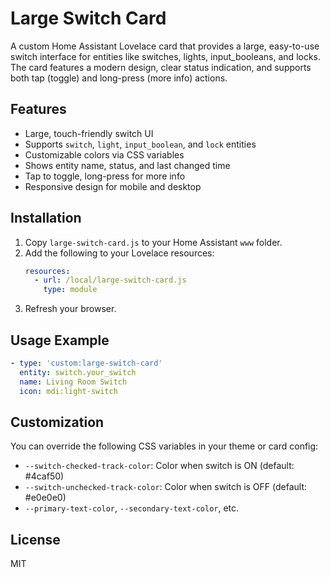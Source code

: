 # Large Switch Card

A custom Home Assistant Lovelace card that provides a large, easy-to-use switch interface for entities like switches, lights, input_booleans, and locks. The card features a modern design, clear status indication, and supports both tap (toggle) and long-press (more info) actions.

## Features
- Large, touch-friendly switch UI
- Supports `switch`, `light`, `input_boolean`, and `lock` entities
- Customizable colors via CSS variables
- Shows entity name, status, and last changed time
- Tap to toggle, long-press for more info
- Responsive design for mobile and desktop

## Installation
1. Copy `large-switch-card.js` to your Home Assistant `www` folder.
2. Add the following to your Lovelace resources:
   ```yaml
   resources:
     - url: /local/large-switch-card.js
       type: module
   ```
3. Refresh your browser.

## Usage Example
```yaml
- type: 'custom:large-switch-card'
  entity: switch.your_switch
  name: Living Room Switch
  icon: mdi:light-switch
```

## Customization
You can override the following CSS variables in your theme or card config:
- `--switch-checked-track-color`: Color when switch is ON (default: #4caf50)
- `--switch-unchecked-track-color`: Color when switch is OFF (default: #e0e0e0)
- `--primary-text-color`, `--secondary-text-color`, etc.

## License
MIT
